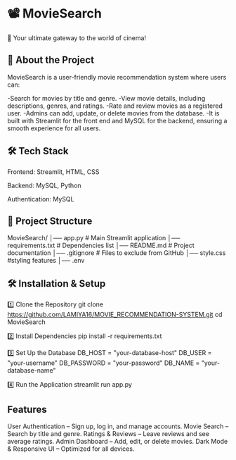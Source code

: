 
# 📽️ MovieSearch 
🚀 Your ultimate gateway to the world of cinema!

## 📌 About the Project 
MovieSearch is a user-friendly movie recommendation system where users can:

-Search for movies by title and genre.
-View movie details, including descriptions, genres, and ratings.
-Rate and review movies as a registered user.
-Admins can add, update, or delete movies from the database.
-It is built with Streamlit for the front end and MySQL for the backend, ensuring a smooth experience for all users.

## 🛠️ Tech Stack
Frontend: Streamlit, HTML, CSS

Backend: MySQL, Python

Authentication: MySQL

## 📂 Project Structure 
MovieSearch/ 
│── app.py # Main Streamlit application 
│── requirements.txt # Dependencies list 
│── README.md # Project documentation 
│── .gitignore # Files to exclude from GitHub 
│── style.css #styling features 
│── .env

## 🛠️ Installation & Setup 
1️⃣ Clone the Repository 
git clone https://github.com/LAMIYA16/MOVIE_RECOMMENDATION-SYSTEM.git
cd MovieSearch

2️⃣ Install Dependencies 
pip install -r requirements.txt

3️⃣ Set Up the Database
 DB_HOST = "your-database-host" 
 DB_USER = "your-username" 
 DB_PASSWORD = "your-password" 
 DB_NAME = "your-database-name"

4️⃣ Run the Application 
streamlit run app.py


## Features

User Authentication – Sign up, log in, and manage accounts.
Movie Search – Search by title and genre.
Ratings & Reviews – Leave reviews and see average ratings.
Admin Dashboard – Add, edit, or delete movies.
Dark Mode & Responsive UI – Optimized for all devices.

